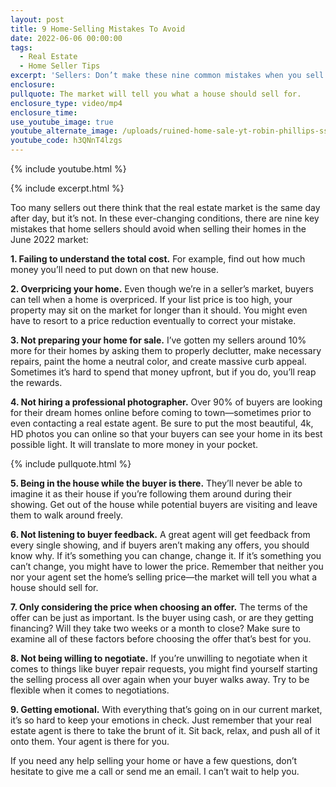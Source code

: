 ```yaml
---
layout: post
title: 9 Home-Selling Mistakes To Avoid
date: 2022-06-06 00:00:00
tags:
  - Real Estate
  - Home Seller Tips
excerpt: 'Sellers: Don’t make these nine common mistakes when you sell.'
enclosure:
pullquote: The market will tell you what a house should sell for.
enclosure_type: video/mp4
enclosure_time:
use_youtube_image: true
youtube_alternate_image: /uploads/ruined-home-sale-yt-robin-phillips-ss.png
youtube_code: h3QNnT4lzgs
---
```

{% include youtube.html %}

{% include excerpt.html %}

Too many sellers out there think that the real estate market is the same day after day, but it’s not. In these ever-changing conditions, there are nine key mistakes that home sellers should avoid when selling their homes in the June 2022 market:

**1\. Failing to understand the total cost.**&nbsp;For example, find out how much money you’ll need to put down on that new house.

**2\. Overpricing your home.** Even though we’re in a seller’s market, buyers can tell when a home is overpriced. If your list price is too high, your property may sit on the market for longer than it should. You might even have to resort to a price reduction eventually to correct your mistake.

**3\. Not preparing your home for sale.** I’ve gotten my sellers around 10% more for their homes by asking them to properly declutter, make necessary repairs, paint the home a neutral color, and create massive curb appeal. Sometimes it’s hard to spend that money upfront, but if you do, you’ll reap the rewards.

**4\. Not hiring a professional photographer.** Over 90% of buyers are looking for their dream homes online before coming to town—sometimes prior to even contacting a real estate agent. Be sure to put the most beautiful, 4k, HD photos you can online so that your buyers can see your home in its best possible light. It will translate to more money in your pocket.

{% include pullquote.html %}

**5\. Being in the house while the buyer is there.** They’ll never be able to imagine it as their house if you’re following them around during their showing. Get out of the house while potential buyers are visiting and leave them to walk around freely.

**6\. Not listening to buyer feedback.** A great agent will get feedback from every single showing, and if buyers aren’t making any offers, you should know why. If it’s something you can change, change it. If it’s something you can’t change, you might have to lower the price. Remember that neither you nor your agent set the home’s selling price—the market will tell you what a house should sell for.

**7\. Only considering the price when choosing an offer.** The terms of the offer can be just as important. Is the buyer using cash, or are they getting financing? Will they take two weeks or a month to close? Make sure to examine all of these factors before choosing the offer that’s best for you.

**8\. Not being willing to negotiate.** If you’re unwilling to negotiate when it comes to things like buyer repair requests, you might find yourself starting the selling process all over again when your buyer walks away. Try to be flexible when it comes to negotiations.

**9\. Getting emotional.** With everything that’s going on in our current market, it’s so hard to keep your emotions in check. Just remember that your real estate agent is there to take the brunt of it. Sit back, relax, and push all of it onto them. Your agent is there for you.

If you need any help selling your home or have a few questions, don’t hesitate to give me a call or send me an email. I can’t wait to help you.
